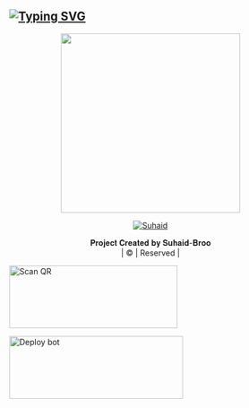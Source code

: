 ## [![Typing SVG](https://readme-typing-svg.herokuapp.com?font=Lemon+milk&color=F7000&lines=𝐖𝐄𝐋𝐂𝐎𝐌𝐄+𝐓𝐎+𝐏𝐀𝐀𝐓𝐇𝐔+𝐖𝐀+𝐁𝐎𝐓+𝐑𝐄𝐏𝐎;𝐂𝐑𝐄𝐀𝐓𝐄𝐃+𝐁𝐘+𝐒𝐔𝐇𝐀𝐈𝐃+𝐁𝐑𝐎𝐎)](https://git.io/typing-svg)
 
  <p align="center">
<span class="avatar"><img height='320' src="https://i.imgur.com/1LWT08e.jpeg"> </a></span> 
</p>

<p align="center">
<a href="#"><img title="Suhaid" src="https://img.shields.io/badge/BOT-PAATHU-green?colorA=%23ff0000&colorB=%23017e40&style=for-the-badge"></a>
</p>
</div>
<p align="center">
𝐏𝐫𝐨𝐣𝐞𝐜𝐭 𝐂𝐫𝐞𝐚𝐭𝐞𝐝 𝐛𝐲 𝐒𝐮𝐡𝐚𝐢𝐝-𝐁𝐫𝐨𝐨
    <br>
       | © |
        Reserved |
    <br> 
</p>


<a href="https://raganork-web.vercel.app/"><img align="center" src="https://i.imgur.com/VbFI0jB.png" alt="Scan QR" height="112" width="300" /></a>



<a href="https://heroku.com/deploy?template=https://github.com/SUHAID-BROO/PAATHU" target="blank"><img align="center" src="https://i.imgur.com/gtK4XLX.png" alt="Deploy bot" height="112" width="310" /></a>
